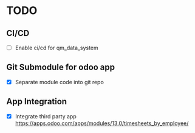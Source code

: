 # TODO

## CI/CD

- [ ] Enable ci/cd for qm_data_system

## Git Submodule for odoo app

- [x] Separate module code into git repo

## App Integration

- [x] Integrate third party app https://apps.odoo.com/apps/modules/13.0/timesheets_by_employee/